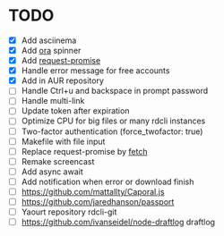 TODO
===

- [x] Add asciinema
- [x] Add [ora](https://www.npmjs.com/package/ora) spinner
- [x] Add [request-promise](https://www.npmjs.com/package/request-promise)
- [x] Handle error message for free accounts
- [x] Add in AUR repository
- [ ] Handle Ctrl+u and backspace in prompt password
- [ ] Handle multi-link
- [ ] Update token after expiration
- [ ] Optimize CPU for big files or many rdcli instances
- [ ] Two-factor authentication (force_twofactor: true)
- [ ] Makefile with file input
- [ ] Replace request-promise by [fetch](https://github.com/github/fetch)
- [ ] Remake screencast
- [ ] Add async await
- [ ] Add notification when error or download finish
- [ ] https://github.com/mattallty/Caporal.js
- [ ] https://github.com/jaredhanson/passport
- [ ] Yaourt repository rdcli-git
- [ ] https://github.com/ivanseidel/node-draftlog draftlog
